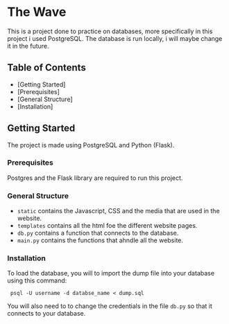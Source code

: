# The Wave
This is a project done to practice on databases, more specifically in this project i used PostgreSQL. The database is run locally, i will maybe change it in the future.

## Table of Contents

- [Getting Started]
- [Prerequisites]
- [General Structure]
- [Installation]


## Getting Started

The project is made using PostgreSQL and Python (Flask).

### Prerequisites

Postgres and the Flask library are required to run this project.

     
### General Structure

- `static` contains the Javascript, CSS and the media that are used in the website.
- `templates` contains all the html foe the different website pages.
- `db.py` contains a function that connects to the database.
- `main.py` contains the functions that ahndle all the website.

### Installation
To load the database, you will to import the dump file into your database using this command:

     psql -U username -d databse_name < dump.sql
You will also need to to change the credentials in the file `db.py` so that it connects to your database.
